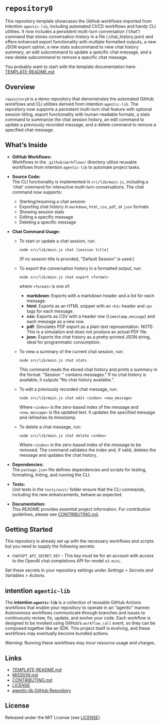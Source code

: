 # `repository0`

This repository template showcases the GitHub workflows imported from intention `agentic‑lib`, including automated CI/CD workflows and handy CLI utilities. It now includes a persistent multi-turn conversation ('chat') command that stores conversation history in a file (.chat_history.json) and offers enhanced export functionality with multiple formatted outputs, a new JSON export option, a new stats subcommand to view chat history summary, an edit subcommand to update a specific chat message, and a new delete subcommand to remove a specific chat message.

You probably want to start with the template documentation here: [TEMPLATE-README.md](https://github.com/xn-intenton-z2a/agentic-lib/blob/main/TEMPLATE-README.md)

## Overview
`repository0` is a demo repository that demonstrates the automated GitHub workflows and CLI utilities derived from intention `agentic‑lib`. The repository now supports a persistent multi-turn chat feature with optional session titling, export functionality with human-readable formats, a stats command to summarize the chat session history, an edit command to update a previously recorded message, and a delete command to remove a specified chat message.

## What’s Inside

- **GitHub Workflows:**  
  Workflows in the `.github/workflows/` directory utilize reusable workflows from intention `agentic‑lib` to automate project tasks.

- **Source Code:**  
  The CLI functionality is implemented in `src/lib/main.js`, including a 'chat' command for interactive multi-turn conversations. The chat command now supports:
  - Starting/resuming a chat session
  - Exporting chat history in `markdown`, `html`, `csv`, `pdf`, or `json` formats
  - Showing session stats
  - Editing a specific message
  - Deleting a specific message

- **Chat Command Usage:**

  - To start or update a chat session, run:
    ```
    node src/lib/main.js chat [session title]
    ```
    (If no session title is provided, "Default Session" is used.)

  - To export the conversation history in a formatted output, run:
    ```
    node src/lib/main.js chat export <format>
    ```
    where `<format>` is one of:
    - **markdown:** Exports with a markdown header and a list for each message.
    - **html:** Exports as an HTML snippet with an `<h1>` header and `<p>` tags for each message.
    - **csv:** Exports as CSV with a header row (`timestamp,message`) and each message as a new row.
    - **pdf:** Simulates PDF export as a plain text representation. NOTE: This is a simulation and does not produce an actual PDF file.
    - **json:** Exports the chat history as a pretty-printed JSON string, ideal for programmatic consumption.

  - To view a summary of the current chat session, run:
    ```
    node src/lib/main.js chat stats
    ```
    This command reads the stored chat history and prints a summary in the format:
    "Session '<sessionTitle>' contains <number> messages." If no chat history is available, it outputs "No chat history available.".

  - To edit a previously recorded chat message, run:
    ```
    node src/lib/main.js chat edit <index> <new_message>
    ```
    Where `<index>` is the zero-based index of the message and `<new_message>` is the updated text. It updates the specified message and refreshes its timestamp.

  - To delete a chat message, run:
    ```
    node src/lib/main.js chat delete <index>
    ```
    Where `<index>` is the zero-based index of the message to be removed. The command validates the index and, if valid, deletes the message and updates the chat history.

- **Dependencies:**  
  The `package.json` file defines dependencies and scripts for testing, formatting, linting, and running the CLI.

- **Tests:**  
  Unit tests in the `tests/unit/` folder ensure that the CLI commands, including the new enhancements, behave as expected.

- **Documentation:**  
  This README provides essential project information. For contribution guidelines, please see [CONTRIBUTING.md](./CONTRIBUTING.md).

## Getting Started

This repository is already set up with the necessary workflows and scripts but you need to supply the following secrets:
- `CHATGPT_API_SECRET_KEY` - This key must be for an account with access to the OpenAI chat completions API for model `o3-mini`.

Set these secrets in your repository settings under *Settings > Secrets and Variables > Actions*.

## intentïon `agentic‑lib`

The **intentïon `agentic‑lib`** is a collection of reusable GitHub Actions workflows that enable your repository to operate in an “agentic” manner. Autonomous workflows communicate through branches and issues to continuously review, fix, update, and evolve your code. Each workflow is designed to be invoked using GitHub’s `workflow_call` event, so they can be composed together like an SDK. This project itself is evolving, and these workflows may eventually become bundled actions.

*Warning:* Running these workflows may incur resource usage and charges.

## Links

- [TEMPLATE-README.md](https://github.com/xn-intenton-z2a/agentic-lib/blob/main/TEMPLATE-README.md)
- [MISSION.md](./MISSION.md)
- [CONTRIBUTING.md](./CONTRIBUTING.md)
- [LICENSE](./LICENSE)
- [agentic‑lib GitHub Repository](https://github.com/xn-intenton-z2a/agentic-lib)

## License

Released under the MIT License (see [LICENSE](./LICENSE)).
